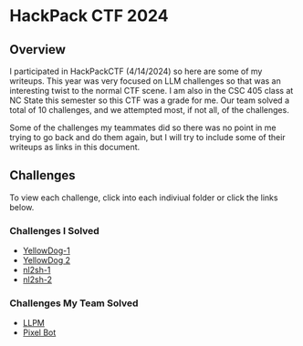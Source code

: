 # HackPack CTF 2024

## Overview

I participated in HackPackCTF (4/14/2024) so here are some of my writeups. This year was very focused on LLM challenges so that was an interesting twist to the normal CTF scene. I am also in the CSC 405 class at NC State this semester so this CTF was a grade for me. Our team solved a total of 10 challenges, and we attempted most, if not all, of the challenges.

Some of the challenges my teammates did so there was no point in me trying to go back and do them again, but I will try to include some of their writeups as links in this document.

## Challenges

To view each challenge, click into each indiviual folder or click the links below.

### Challenges I Solved

* [YellowDog-1](./yellowdog-1/)
* [YellowDog 2](./yellowdog-2/)
* [nl2sh-1](./nl2sh-1/)
* [nl2sh-2](./nl2sh-2/)

### Challenges My Team Solved

* [LLPM](./pixel_bot/pixel_bot.md)
* [Pixel Bot](./LLPM/LLPM.md)
